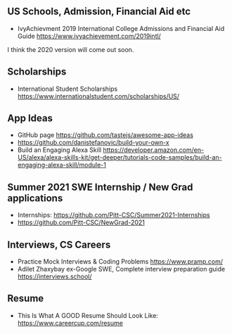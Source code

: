 ## US Schools, Admission, Financial Aid etc

* IvyAchievment 2019 International College Admissions and Financial Aid Guide https://www.ivyachievement.com/2019intl/

I think the 2020 version will come out soon.

## Scholarships

* International Student Scholarships https://www.internationalstudent.com/scholarships/US/

## App Ideas

* GitHub page https://github.com/tastejs/awesome-app-ideas
* https://github.com/danistefanovic/build-your-own-x
* Build an Engaging Alexa Skill https://developer.amazon.com/en-US/alexa/alexa-skills-kit/get-deeper/tutorials-code-samples/build-an-engaging-alexa-skill/module-1

## Summer 2021 SWE Internship / New Grad applications

* Internships: https://github.com/Pitt-CSC/Summer2021-Internships
* https://github.com/Pitt-CSC/NewGrad-2021

## Interviews, CS Careers

* Practice Mock Interviews & Coding Problems https://www.pramp.com/
* Adilet Zhaxybay ex-Google SWE, Complete interview preparation guide https://interviews.school/

## Resume 

* This Is What A GOOD Resume Should Look Like: https://www.careercup.com/resume
